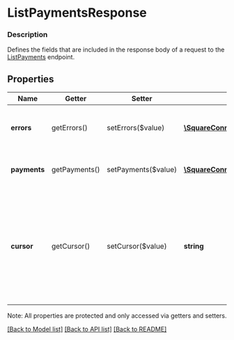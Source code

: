 # ListPaymentsResponse

### Description

Defines the fields that are included in the response body of a request to the [ListPayments](#endpoint-payments-listpayments) endpoint.

## Properties
Name | Getter | Setter | Type | Description | Notes
------------ | ------------- | ------------- | ------------- | ------------- | -------------
**errors** | getErrors() | setErrors($value) | [**\SquareConnect\Model\Error[]**](Error.md) | Information on errors encountered during the request. | [optional] 
**payments** | getPayments() | setPayments($value) | [**\SquareConnect\Model\Payment[]**](Payment.md) | The requested list of &#x60;Payment&#x60;s. | [optional] 
**cursor** | getCursor() | setCursor($value) | **string** | The pagination cursor to be used in a subsequent request. If empty, this is the final response.  See [Pagination](/basics/api101/pagination) for more information. | [optional] 

Note: All properties are protected and only accessed via getters and setters.

[[Back to Model list]](../../README.md#documentation-for-models) [[Back to API list]](../../README.md#documentation-for-api-endpoints) [[Back to README]](../../README.md)

